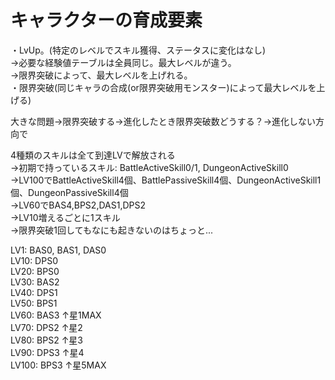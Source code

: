 # キャラクターの育成要素

・LvUp。(特定のレベルでスキル獲得、ステータスに変化はなし)  
→必要な経験値テーブルは全員同じ。最大レベルが違う。  
→限界突破によって、最大レベルを上げれる。  
・限界突破(同じキャラの合成(or限界突破用モンスター)によって最大レベルを上げる)   

大きな問題→限界突破する→進化したとき限界突破数どうする？→進化しない方向で  

4種類のスキルは全て到達LVで解放される  
→初期で持っているスキル: BattleActiveSkill0/1, DungeonActiveSkill0  
→LV100でBattleActiveSkill4個、BattlePassiveSkill4個、DungeonActiveSkill1個、DungeonPassiveSkill4個  
→LV60でBAS4,BPS2,DAS1,DPS2  
→LV10増えるごとに1スキル  
→限界突破1回してもなにも起きないのはちょっと...  

LV1: BAS0, BAS1, DAS0  
LV10: DPS0  
LV20: BPS0  
LV30: BAS2  
LV40: DPS1  
LV50: BPS1  
LV60: BAS3 ↑星1MAX  
LV70: DPS2 ↑星2  
LV80: BPS2 ↑星3  
LV90: DPS3 ↑星4  
LV100: BPS3 ↑星5MAX  
